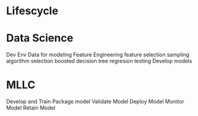 # Lifescycle

# Data Science
Dev Env
Data for modeling
Feature Engineering
feature selection
sampling
algorithm selection
boosted decision tree
regresion testing
Develop models

# MLLC

Develop and Train
Package model
Validate Model
Deploy Model
Monitor Model
Retain Model